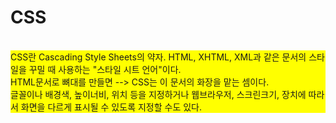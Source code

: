 # CSS

<!DOCTYPE html>
<head>
 <title><span style="color:blue;">CSS란?</span></title><br>
</head>
<body>
<div id="header" style="background-color:yellow;">
 CSS란 Cascading Style Sheets의 약자. HTML, XHTML, XML과 같은 문서의 스타일을 꾸밀 때 사용하는 "스타일 시트 언어"이다. <br>
 HTML문서로 뼈대를 만들면 --> CSS는 이 문서의 화장을 맡는 셈이다.<br>
 글꼴이나 배경색, 높이너비, 위치 등을 지정하거나 웹브라우저, 스크린크기, 장치에 따라서 화면을 다르게 표시될 수 있도록 지정할 수도 있다.
</div>


